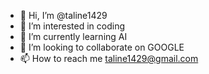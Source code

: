 - 👋 Hi, I’m @taline1429
- 👀 I’m interested in coding
- 🌱 I’m currently learning AI
- 💞️ I’m looking to collaborate on GOOGLE
- 📫 How to reach me taline1429@gmail.com

<!---
taline1429/taline1429 is a ✨ special ✨ repository because its `README.md` (this file) appears on your GitHub profile.
You can click the Preview link to take a look at your changes.
--->
